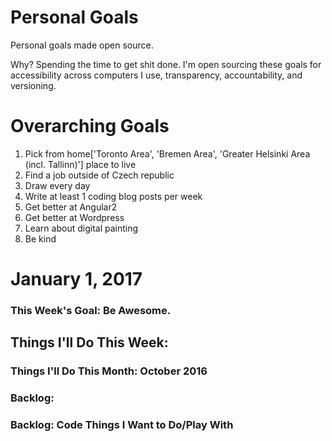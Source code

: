 Personal Goals
==============

Personal goals made open source.

Why? Spending the time to get shit done. I'm open sourcing these goals for accessibility across computers I use, transparency, accountability, and versioning.

# Overarching Goals
1. Pick from home['Toronto Area', 'Bremen Area', 'Greater Helsinki Area (incl. Tallinn)'] place to live
2. Find a job outside of Czech republic
3. Draw every day
4. Write at least 1 coding blog posts per week
5. Get better at Angular2
6. Get better at Wordpress
7. Learn about digital painting
8. Be kind

# January 1, 2017

### This Week's Goal: Be Awesome.

## Things I'll Do This Week:


### Things I'll Do This Month: October 2016

### Backlog:


### Backlog: Code Things I Want to Do/Play With

